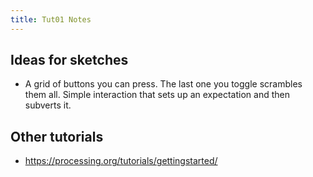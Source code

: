 ```yaml
---
title: Tut01 Notes
---
```


## Ideas for sketches

* A grid of buttons you can press. The last one you toggle
  scrambles them all. Simple interaction that sets up an 
  expectation and then subverts it.

## Other tutorials

* <https://processing.org/tutorials/gettingstarted/>